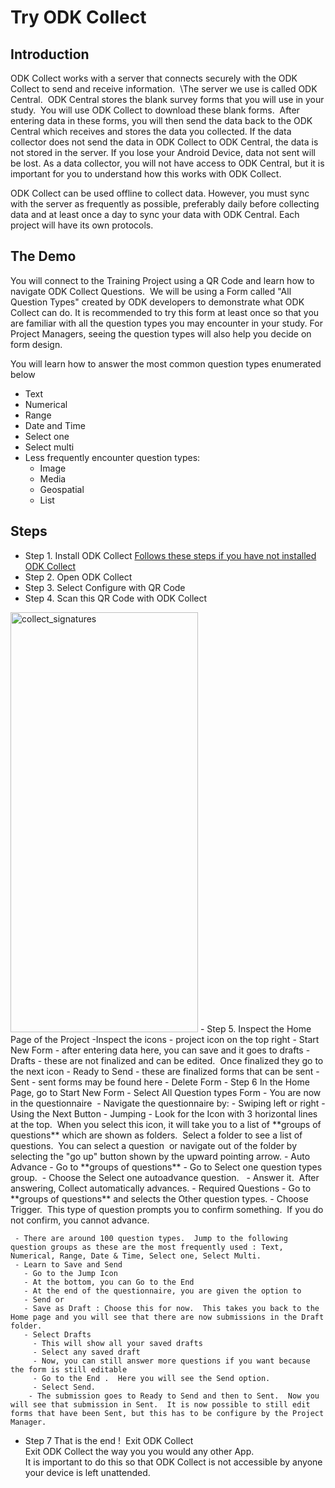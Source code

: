 # Try ODK Collect

## Introduction
ODK Collect works with a server that connects securely with the ODK Collect to send and receive information.  \The server we use is called ODK Central.  ODK Central stores the blank survey forms that you will use in your study.  You will use ODK Collect to download these blank forms.  After entering data in these forms, you will then send the data back to the ODK Central which receives and stores the data you collected. If the data collector does not send the data in ODK Collect to ODK Central, the data is not stored in the server. If you lose your Android Device, data not sent will be lost. As a data collector, you will not have access to ODK Central, but it is important for you to understand how this works with ODK Collect.  

ODK Collect can be used offline to collect data.  However, you must sync with the server as frequently as possible, preferably daily before collecting data and at least once a day to sync your data with ODK Central.  Each project will have its own protocols.

## The Demo
You will connect to the Training Project using a QR Code and learn how to navigate ODK Collect Questions.  We will be using a Form called "All Question Types" created by ODK developers to demonstrate what ODK Collect can do.  It is recommended to try this form at least once so that you are familiar with all the question types you may encounter in your study.  For Project Managers, seeing the question types will also help you decide on form design.  

You will learn how to answer the most common question types enumerated below  
- Text  
- Numerical  
- Range  
- Date and Time  
- Select one  
- Select multi  
- Less frequently encounter question types:  
  - Image  
  - Media  
  - Geospatial  
  - List  

## Steps
- Step 1. Install ODK Collect [Follows these steps if you have not installed ODK Collect](/install-odk-collect.md)
- Step 2. Open ODK Collect
- Step 3. Select Configure with QR Code 
- Step 4. Scan this QR Code with ODK Collect  
<img width="300" height="672" alt="collect_signatures" src="/assets/images/qr_training_20250710.png" />
- Step 5. Inspect the Home Page of the Project  
  -Inspect the icons  
     - project icon on the top right  
     - Start New Form - after entering data here, you can save and it goes to drafts  
     - Drafts - these are not finalized and can be edited.  Once finalized they go to the next icon  
     - Ready to Send - these are finalized forms that can be sent  
     - Sent - sent forms may be found here  
     - Delete Form  
-  Step 6 In the Home Page, go to Start New Form  
  - Select All Question types Form  
     - You are now in the questionnaire  
     - Navigate the questionnaire by:  
       - Swiping left or right  
       - Using the Next Button  
       - Jumping  
         - Look for the Icon with 3 horizontal lines at the top.  When you select this icon, it will take you to a list of **groups of questions** which are shown as folders.  Select a folder to see a list of questions.  You can select a question  or navigate out of the folder by selecting the "go up" button shown by the upward pointing arrow.  
         - Auto Advance  
           - Go to **groups of questions**
           - Go to Select one question types group.  
           - Choose the Select one autoadvance question.    
           - Answer it.  After answering, Collect automatically advances.  
         - Required Questions  
           - Go to **groups of questions** and selects the Other question types.  
           - Choose Trigger.  This type of question prompts you to confirm something.  If you do not confirm, you cannot advance.  

     - There are around 100 question types.  Jump to the following question groups as these are the most frequently used : Text, Numerical, Range, Date & Time, Select one, Select Multi.
     - Learn to Save and Send
       - Go to the Jump Icon
       - At the bottom, you can Go to the End
       - At the end of the questionnaire, you are given the option to 
       - Send or
       - Save as Draft : Choose this for now.  This takes you back to the Home page and you will see that there are now submissions in the Draft folder.
       - Select Drafts
         - This will show all your saved drafts
         - Select any saved draft
         - Now, you can still answer more questions if you want because the form is still editable
         - Go to the End .  Here you will see the Send option.
         - Select Send.
        - The submission goes to Ready to Send and then to Sent.  Now you will see that submission in Sent.  It is now possible to still edit forms that have been Sent, but this has to be configure by the Project Manager.  

- Step 7 That is the end !  Exit ODK Collect  
Exit ODK Collect the way you you would any other App.  
It is important to do this so that ODK Collect is not accessible by anyone your device is left unattended.  

